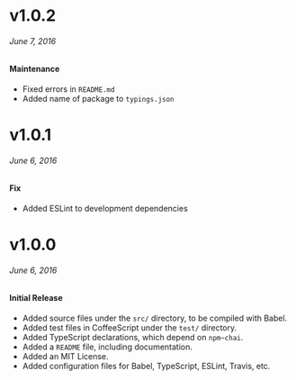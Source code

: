 # v1.0.2

###### June 7, 2016

#### Maintenance

- Fixed errors in `README.md`
- Added name of package to `typings.json`

# v1.0.1

###### June 6, 2016

#### Fix

- Added ESLint to development dependencies

# v1.0.0

###### June 6, 2016

#### Initial Release

- Added source files under the `src/` directory, to be compiled with Babel.
- Added test files in CoffeeScript under the `test/` directory.
- Added TypeScript declarations, which depend on `npm~chai`.
- Added a `README` file, including documentation.
- Added an MIT License.
- Added configuration files for Babel, TypeScript, ESLint, Travis, etc.
